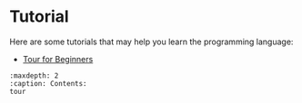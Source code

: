 # Tutorial

Here are some tutorials that may help you learn the programming language:

- [Tour for Beginners](./tour.md)

```{toctree}
:maxdepth: 2
:caption: Contents:
tour